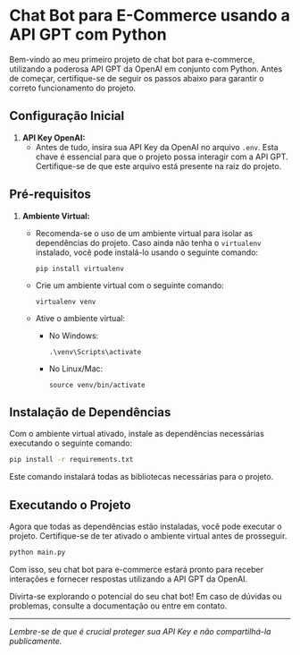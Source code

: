 # Chat Bot para E-Commerce usando a API GPT com Python

Bem-vindo ao meu primeiro projeto de chat bot para e-commerce, utilizando a poderosa API GPT da OpenAI em conjunto com Python. Antes de começar, certifique-se de seguir os passos abaixo para garantir o correto funcionamento do projeto.

## Configuração Inicial

1. **API Key OpenAI:**
   - Antes de tudo, insira sua API Key da OpenAI no arquivo `.env`. Esta chave é essencial para que o projeto possa interagir com a API GPT. Certifique-se de que este arquivo está presente na raiz do projeto.

## Pré-requisitos

1. **Ambiente Virtual:**
   - Recomenda-se o uso de um ambiente virtual para isolar as dependências do projeto. Caso ainda não tenha o `virtualenv` instalado, você pode instalá-lo usando o seguinte comando:
     ```
     pip install virtualenv
     ```

   - Crie um ambiente virtual com o seguinte comando:
     ```
     virtualenv venv
     ```

   - Ative o ambiente virtual:
     - No Windows:
       ```
       .\venv\Scripts\activate
       ```
     - No Linux/Mac:
       ```
       source venv/bin/activate
       ```

## Instalação de Dependências

Com o ambiente virtual ativado, instale as dependências necessárias executando o seguinte comando:

```bash
pip install -r requirements.txt
```

Este comando instalará todas as bibliotecas necessárias para o projeto.

## Executando o Projeto

Agora que todas as dependências estão instaladas, você pode executar o projeto. Certifique-se de ter ativado o ambiente virtual antes de prosseguir.

```bash
python main.py
```

Com isso, seu chat bot para e-commerce estará pronto para receber interações e fornecer respostas utilizando a API GPT da OpenAI.

Divirta-se explorando o potencial do seu chat bot! Em caso de dúvidas ou problemas, consulte a documentação ou entre em contato.

---

*Lembre-se de que é crucial proteger sua API Key e não compartilhá-la publicamente.*
